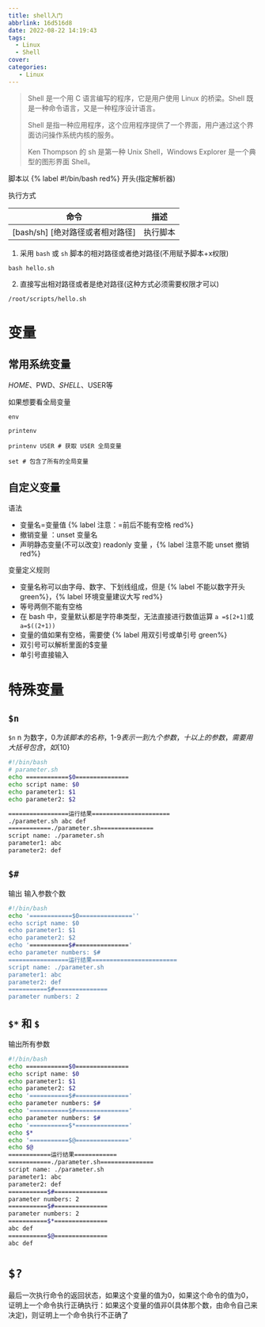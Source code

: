 ```yaml
---
title: shell入门
abbrlink: 16d516d8
date: 2022-08-22 14:19:43
tags: 
  - Linux
  - Shell
cover:
categories:
   - Linux
---
```


> Shell 是一个用 C 语言编写的程序，它是用户使用 Linux 的桥梁。Shell 既是一种命令语言，又是一种程序设计语言。
>
> Shell 是指一种应用程序，这个应用程序提供了一个界面，用户通过这个界面访问操作系统内核的服务。
>
> Ken Thompson 的 sh 是第一种 Unix Shell，Windows Explorer 是一个典型的图形界面 Shell。

脚本以 {% label #!/bin/bash red%} 开头(指定解析器)

执行方式 

| 命令                             | 描述     |
| -------------------------------- | -------- |
| [bash/sh] [绝对路径或者相对路径] | 执行脚本 |



1. 采用 `bash` 或 `sh` 脚本的相对路径或者绝对路径(不用赋予脚本+x权限)

```
bash hello.sh
```

2. 直接写出相对路径或者是绝对路径(这种方式必须需要权限才可以)

```
/root/scripts/hello.sh
```

# 变量

## 常用系统变量

$HOME、$PWD、$SHELL、$USER等

如果想要看全局变量 

```
env

printenv

printenv USER # 获取 USER 全局变量

set # 包含了所有的全局变量
```

## 自定义变量

语法  

- 变量名=变量值 {% label 注意：=前后不能有空格 red%}
- 撤销变量 ：unset 变量名
- 声明静态变量(不可以改变) readonly 变量 ，{% label 注意不能 unset 撤销 red%}

变量定义规则

- 变量名称可以由字母、数字、下划线组成，但是 {% label 不能以数字开头 green%}，{% label 环境变量建议大写 red%} 
- 等号两侧不能有空格
- 在 bash 中，变量默认都是字符串类型，无法直接进行数值运算 `a =$[2+1]`或`a=$((2+1))`
- 变量的值如果有空格，需要使 {% label 用双引号或单引号 green%}
- 双引号可以解析里面的$变量
- 单引号直接输入

# 特殊变量

## `$n`  

`$n` n 为数字，$0 为该脚本的名称，$1-$9表示一到九个参数，十以上的参数，需要用大括号包含，如${10}

```bash
#!/bin/bash
# parameter.sh
echo ============$0===============
echo script name: $0
echo parameter1: $1
echo parameter2: $2

=================运行结果======================
./parameter.sh abc def
============./parameter.sh===============
script name: ./parameter.sh
parameter1: abc
parameter2: def

```



## `$#`

输出 输入参数个数

```bash
#!/bin/bash
echo '============$0===============''
echo script name: $0
echo parameter1: $1
echo parameter2: $2
echo '===========$#==============='
echo parameter numbers: $#
=================运行结果========================
script name: ./parameter.sh
parameter1: abc
parameter2: def
===========$#===============
parameter numbers: 2
```

## `$*` 和 `$`

输出所有参数

```bash
#!/bin/bash
echo ============$0===============
echo script name: $0
echo parameter1: $1
echo parameter2: $2
echo '===========$#==============='
echo parameter numbers: $#
echo '===========$#==============='
echo parameter numbers: $#
echo '===========$*==============='
echo $*
echo '===========$@==============='
echo $@
============运行结果============
============./parameter.sh===============
script name: ./parameter.sh
parameter1: abc
parameter2: def
===========$#===============
parameter numbers: 2
===========$#===============
parameter numbers: 2
===========$*===============
abc def
===========$@===============
abc def


```

# `$?`

最后一次执行命令的返回状态，如果这个变量的值为0，如果这个命令的值为0，证明上一个命令执行正确执行：如果这个变量的值非0(具体那个数，由命令自己来决定)，则证明上一个命令执行不正确了

